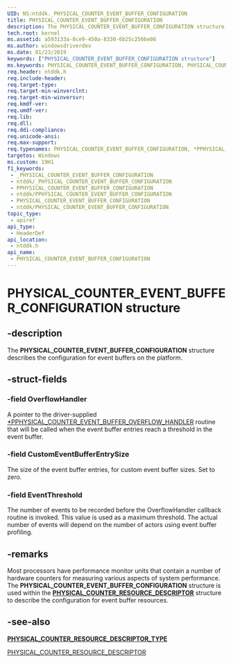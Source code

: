 ```yaml
---
UID: NS:ntddk._PHYSICAL_COUNTER_EVENT_BUFFER_CONFIGURATION
title: PHYSICAL_COUNTER_EVENT_BUFFER_CONFIGURATION
description: The PHYSICAL_COUNTER_EVENT_BUFFER_CONFIGURATION structure describes the configuration for event buffers on the platform.
tech.root: kernel
ms.assetid: a593133a-8ce9-450a-8330-6b25c250be06
ms.author: windowsdriverdev
ms.date: 01/23/2019
keywords: ["PHYSICAL_COUNTER_EVENT_BUFFER_CONFIGURATION structure"]
ms.keywords: PHYSICAL_COUNTER_EVENT_BUFFER_CONFIGURATION, PHYSICAL_COUNTER_EVENT_BUFFER_CONFIGURATION, *PPHYSICAL_COUNTER_EVENT_BUFFER_CONFIGURATION,
req.header: ntddk.h
req.include-header: 
req.target-type: 
req.target-min-winverclnt: 
req.target-min-winversvr: 
req.kmdf-ver: 
req.umdf-ver: 
req.lib: 
req.dll: 
req.ddi-compliance: 
req.unicode-ansi: 
req.max-support: 
req.typenames: PHYSICAL_COUNTER_EVENT_BUFFER_CONFIGURATION, *PPHYSICAL_COUNTER_EVENT_BUFFER_CONFIGURATION
targetos: Windows
ms.custom: 19H1
f1_keywords:
 - _PHYSICAL_COUNTER_EVENT_BUFFER_CONFIGURATION
 - ntddk/_PHYSICAL_COUNTER_EVENT_BUFFER_CONFIGURATION
 - PPHYSICAL_COUNTER_EVENT_BUFFER_CONFIGURATION
 - ntddk/PPHYSICAL_COUNTER_EVENT_BUFFER_CONFIGURATION
 - PHYSICAL_COUNTER_EVENT_BUFFER_CONFIGURATION
 - ntddk/PHYSICAL_COUNTER_EVENT_BUFFER_CONFIGURATION
topic_type:
 - apiref
api_type:
 - HeaderDef
api_location:
 - ntddk.h
api_name:
 - PHYSICAL_COUNTER_EVENT_BUFFER_CONFIGURATION
---
```


# PHYSICAL_COUNTER_EVENT_BUFFER_CONFIGURATION structure


## -description

The <b>PHYSICAL_COUNTER_EVENT_BUFFER_CONFIGURATION</b> structure describes the configuration for event buffers on the platform.

## -struct-fields

### -field OverflowHandler

A pointer to the driver-supplied [*PPHYSICAL_COUNTER_EVENT_BUFFER_OVERFLOW_HANDLER](nc-ntddk-pphysical_counter_event_buffer_overflow_handler.md) routine that will be called when the event buffer entries reach a threshold in the event buffer.

### -field CustomEventBufferEntrySize

The size of the event buffer entries, for custom event buffer sizes. Set to zero.

### -field EventThreshold

The number of events to be recorded before the OverflowHandler callback routine is invoked. This value is used as a maximum threshold. The actual number of events will depend on the number of actors using event buffer profiling.

## -remarks

Most processors have performance monitor units that contain a number of hardware counters for measuring various aspects of system performance. The <b>PHYSICAL_COUNTER_EVENT_BUFFER_CONFIGURATION</b> structure is used within the [**PHYSICAL_COUNTER_RESOURCE_DESCRIPTOR**](ns-ntddk-_physical_counter_resource_descriptor.md) structure to describe the configuration for event buffer resources.

## -see-also

[**PHYSICAL_COUNTER_RESOURCE_DESCRIPTOR_TYPE**](ne-ntddk-_physical_counter_resource_descriptor_type.md)

[PHYSICAL_COUNTER_RESOURCE_DESCRIPTOR](ns-ntddk-_physical_counter_resource_descriptor.md)

